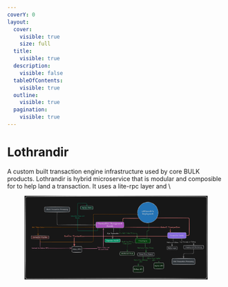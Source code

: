 ```yaml
---
coverY: 0
layout:
  cover:
    visible: true
    size: full
  title:
    visible: true
  description:
    visible: false
  tableOfContents:
    visible: true
  outline:
    visible: true
  pagination:
    visible: true
---
```


# Lothrandir

A custom built transaction engine infrastructure used by core BULK products. Lothrandir is hybrid microservice that is modular and composible for to help land a transaction. It uses a lite-rpc layer and \


<figure><img src="../.gitbook/assets/image.png" alt=""><figcaption></figcaption></figure>
